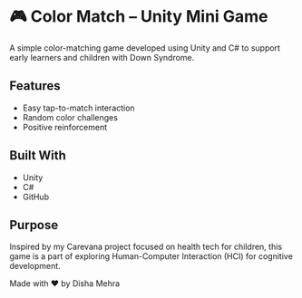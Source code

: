 # 🎮 Color Match – Unity Mini Game

A simple color-matching game developed using Unity and C# to support early learners and children with Down Syndrome.

## Features
- Easy tap-to-match interaction
- Random color challenges
- Positive reinforcement

## Built With
- Unity
- C#
- GitHub

## Purpose
Inspired by my Carevana project focused on health tech for children, this game is a part of exploring Human-Computer Interaction (HCI) for cognitive development.

Made with ❤️ by Disha Mehra
